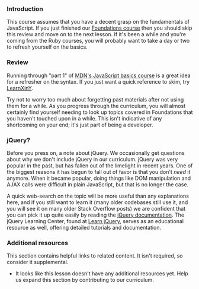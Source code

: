 <!-- markdownlint-disable TOP004 -->
### Introduction

This course assumes that you have a decent grasp on the fundamentals of JavaScript. If you just finished our [Foundations course](https://theodinproject.com/paths/foundations) then you should skip this review and move on to the next lesson. If it's been a while and you're coming from the Ruby courses, you will probably want to take a day or two to refresh yourself on the basics.

### Review

Running through "part 1" of [MDN's JavaScript basics course](https://developer.mozilla.org/en-US/docs/Learn/Getting_started_with_the_web/JavaScript_basics) is a great idea for a refresher on the syntax. If you just want a quick reference to skim, try [LearnXinY](https://learnxinyminutes.com/docs/javascript/).

Try not to worry too much about forgetting past materials after not using them for a while. As you progress through the curriculum, you will almost certainly find yourself needing to look up topics covered in Foundations that you haven't touched upon in a while. This isn't indicative of any shortcoming on your end; it's just part of being a developer.

### jQuery?

Before you press on, a note about jQuery. We occasionally get questions about why we don't include jQuery in our curriculum. jQuery was very popular in the past, but has fallen out of the limelight in recent years. One of the biggest reasons it has begun to fall out of favor is that you don't *need* it anymore. When it became popular, doing things like DOM manipulation and AJAX calls were difficult in plain JavaScript, but that is no longer the case.

A quick web-search on the topic will be more useful than any explanations here, and if you still want to learn it (many older codebases still use it, and you will see it on many older Stack Overflow posts) we are confident that you can pick it up quite easily by reading the [jQuery documentation](https://jquery.com/). The jQuery Learning Center, found at [Learn jQuery](https://learn.jquery.com), serves as an educational resource as well, offering detailed tutorials and documentation.

### Additional resources

This section contains helpful links to related content. It isn't required, so consider it supplemental.

- It looks like this lesson doesn't have any additional resources yet. Help us expand this section by contributing to our curriculum.
